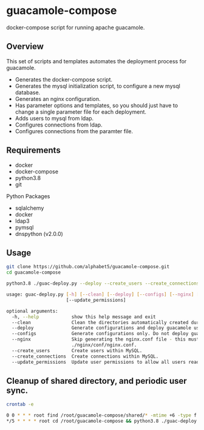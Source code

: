 # guacamole-compose
 docker-compose script for running apache guacamole.

## Overview

This set of scripts and templates automates the deployment process for guacamole.

- Generates the docker-compose script.
- Generates the mysql initialization script, to configure a new mysql database.
- Generates an nginx configuration.
- Has parameter options and templates, so you should just have to change a single parameter file for each deployment.
- Adds users to mysql from ldap.
- Configures connections from ldap.
- Configures connections from the paramter file.


## Requirements

- docker
- docker-compose
- python3.8
- git

Python Packages
- sqlalchemy
- docker
- ldap3
- pymsql
- dnspython (v2.0.0)


## Usage
```bash
git clone https://github.com/alphabet5/guacamole-compose.git
cd guacamole-compose
```

```bash
python3.8 ./guac-deploy.py --deploy --create_users --create_connections
```
```bash
usage: guac-deploy.py [-h] [--clean] [--deploy] [--configs] [--nginx] [--create_users] [--create_connections]
                      [--update_permissions]

optional arguments:
  -h, --help            show this help message and exit
  --clean               Clean the directories automatically created during deployment.
  --deploy              Generate configurations and deploy guacamole using docker-compose.
  --configs             Generate configurations only. Do not deploy guacamole.
  --nginx               Skip generating the nginx.conf file - this must be manually created and located at
                        ./nginx/conf/nginx.conf.
  --create_users        Create users within MySQL.
  --create_connections  Create connections within MySQL.
  --update_permissions  Update user permissions to allow all users read access to all connections.
```


## Cleanup of shared directory, and periodic user sync.

```bash
crontab -e

0 0 * * * root find /root/guacamole-compose/shared/* -mtime +6 -type f -delete
*/5 * * * * root cd /root/guacamole-compose && python3.8 ./guac-deploy.py --create_users
```

